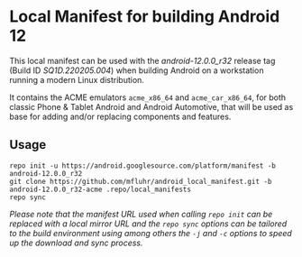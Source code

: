 # Local Manifest for building Android 12

This local manifest can be used with the _android-12.0.0_r32_ release tag (Build ID _SQ1D.220205.004_) when building Android on a workstation running a modern Linux distribution.

It contains the ACME emulators `acme_x86_64` and `acme_car_x86_64`, for both classic Phone & Tablet Android and Android Automotive, that will be used as base for adding and/or replacing components and features.

## Usage

```text
repo init -u https://android.googlesource.com/platform/manifest -b android-12.0.0_r32
git clone https://github.com/mfluhr/android_local_manifest.git -b android-12.0.0_r32-acme .repo/local_manifests
repo sync
```

_Please note that the manifest URL used when calling `repo init` can be replaced with a local mirror URL and the `repo sync` options can be tailored to the build environment using among others the `-j` and `-c` options to speed up the download and sync process._
